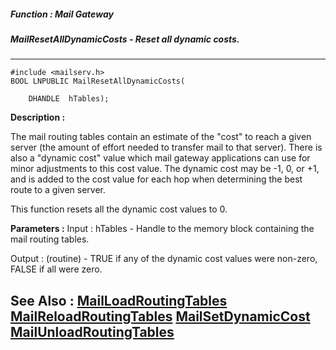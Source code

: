 ##### Function : Mail Gateway
##### MailResetAllDynamicCosts - Reset all dynamic costs.
---
```
#include <mailserv.h>
BOOL LNPUBLIC MailResetAllDynamicCosts(

	DHANDLE  hTables);
```
**Description :**

The mail routing tables contain an estimate of the "cost" to reach a given 
server (the amount of effort needed to transfer mail to that server).  There is 
also a "dynamic cost" value which mail gateway applications can use for minor 
adjustments to this cost value.  The dynamic cost may be -1, 0, or +1, and is 
added to the cost value for each hop when determining the best route to a given 
server.

This function resets all the dynamic cost values to 0.

**Parameters :**
Input :
hTables  -  Handle to the memory block containing the mail routing tables.

Output :
(routine)  -  TRUE if any of the dynamic cost values were non-zero, FALSE if all were zero.



**See Also :**
[MailLoadRoutingTables](/reference/Func/MailLoadRoutingTables)
[MailReloadRoutingTables](/reference/Func/MailReloadRoutingTables)
[MailSetDynamicCost](/reference/Func/MailSetDynamicCost)
[MailUnloadRoutingTables](/reference/Func/MailUnloadRoutingTables)
---
